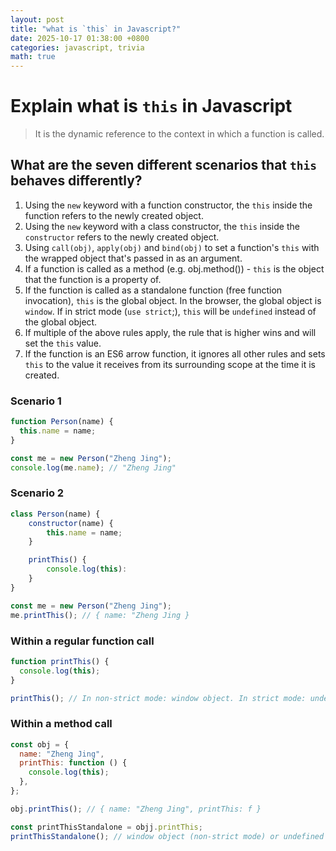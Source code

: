 ```yaml
---
layout: post
title: "what is `this` in Javascript?"
date: 2025-10-17 01:38:00 +0800
categories: javascript, trivia
math: true
---
```


# Explain what is `this` in Javascript

> It is the dynamic reference to the context in which a function is called.

## What are the seven different scenarios that `this` behaves differently?

1. Using the `new` keyword with a function constructor, the `this` inside the function refers to the newly created object.
2. Using the `new` keyword with a class constructor, the `this` inside the `constructor` refers to the newly created object.
3. Using `call(obj)`, `apply(obj)` and `bind(obj)` to set a function's `this` with the wrapped object that's passed in as an argument.
4. If a function is called as a method (e.g. obj.method()) - `this` is the object that the function is a property of.
5. If the function is called as a standalone function (free function invocation), `this` is the global object. In the browser,
   the global object is `window`. If in strict mode (`use strict`;), `this` will be `undefined` instead of the global object.
6. If multiple of the above rules apply, the rule that is higher wins and will set the `this` value.
7. If the function is an ES6 arrow function, it ignores all other rules and sets `this` to the value it receives from its surrounding
   scope at the time it is created.

### Scenario 1

```javascript
function Person(name) {
  this.name = name;
}

const me = new Person("Zheng Jing");
console.log(me.name); // "Zheng Jing"
```

### Scenario 2

```javascript
class Person(name) {
    constructor(name) {
        this.name = name;
    }

    printThis() {
        console.log(this):
    }
}

const me = new Person("Zheng Jing");
me.printThis(); // { name: "Zheng Jing }

```

### Within a regular function call

```javascript
function printThis() {
  console.log(this);
}

printThis(); // In non-strict mode: window object. In strict mode: undefined
```

### Within a method call

```javascript
const obj = {
  name: "Zheng Jing",
  printThis: function () {
    console.log(this);
  },
};

obj.printThis(); // { name: "Zheng Jing", printThis: f }

const printThisStandalone = objj.printThis;
printThisStandalone(); // window object (non-strict mode) or undefined (strict mode)
```
